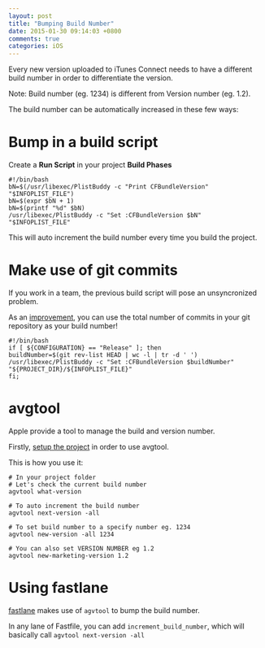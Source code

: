 ```yaml
---
layout: post
title: "Bumping Build Number"
date: 2015-01-30 09:14:03 +0800
comments: true
categories: iOS
---
```


Every new version uploaded to iTunes Connect needs to have a different build number in order to differentiate the version. 

Note: Build number (eg. 1234) is different from Version number (eg. 1.2).

The build number can be automatically increased in these few ways:

<!-- more -->

# Bump in a build script

Create a **Run Script** in your project **Build Phases**

    #!/bin/bash
    bN=$(/usr/libexec/PlistBuddy -c "Print CFBundleVersion" "$INFOPLIST_FILE")
    bN=$(expr $bN + 1)
    bN=$(printf "%d" $bN)
    /usr/libexec/PlistBuddy -c "Set :CFBundleVersion $bN" "$INFOPLIST_FILE"

This will auto increment the build number every time you build the project.

# Make use of git commits

If you work in a team, the previous build script will pose an unsyncronized problem.

As an [improvement](https://objcsharp.wordpress.com/2013/10/01/how-to-automatically-update-xcode-build-numbers-from-git/), you can use the total number of commits in your git repository as your build number!

    #!/bin/bash
    if [ ${CONFIGURATION} == "Release" ]; then
    buildNumber=$(git rev-list HEAD | wc -l | tr -d ' ')
    /usr/libexec/PlistBuddy -c "Set :CFBundleVersion $buildNumber" "${PROJECT_DIR}/${INFOPLIST_FILE}"
    fi;

# avgtool

Apple provide a tool to manage the build and version number.

Firstly, [setup the project](https://developer.apple.com/library/ios/qa/qa1827/_index.html) in order to use avgtool.

This is how you use it:

    # In your project folder
    # Let's check the current build number
    agvtool what-version

    # To auto increment the build number
    agvtool next-version -all

    # To set build number to a specify number eg. 1234
    agvtool new-version -all 1234

    # You can also set VERSION NUMBER eg 1.2
    agvtool new-marketing-version 1.2


# Using fastlane

[fastlane](/2015/01/29/fastlane-replacing-ui-screen-shooter-and-screenshot-uploader/) makes use of `agvtool` to bump the build number.

In any lane of Fastfile, you can add `increment_build_number`, which will basically call `agvtool next-version -all`

